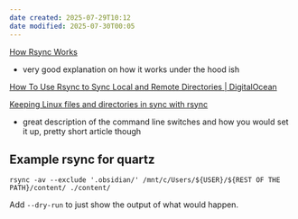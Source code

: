 ```yaml
---
date created: 2025-07-29T10:12
date modified: 2025-07-30T00:05
---
```


[How Rsync Works](https://rsync.samba.org/how-rsync-works.html) 

- very good explanation on how it works under the hood ish

[How To Use Rsync to Sync Local and Remote Directories | DigitalOcean](https://www.digitalocean.com/community/tutorials/how-to-use-rsync-to-sync-local-and-remote-directories) 

[Keeping Linux files and directories in sync with rsync](https://www.redhat.com/en/blog/sync-rsync) 

- great description of the command line switches and how you would set it up, pretty short article though

## Example rsync for quartz

```
rsync -av --exclude '.obsidian/' /mnt/c/Users/${USER}/${REST OF THE PATH}/content/ ./content/
```

Add `--dry-run` to just show the output of what would happen. 